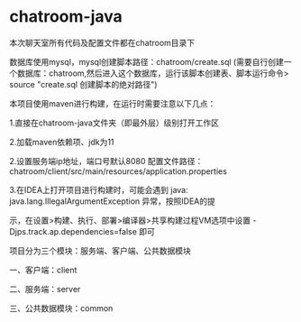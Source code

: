# chatroom-java

本次聊天室所有代码及配置文件都在chatroom目录下

数据库使用mysql，mysql创建脚本路径：chatroom/create.sql (需要自行创建一个数据库：chatroom,然后进入这个数据库，运行该脚本创建表、脚本运行命令> source "create.sql 创建脚本的绝对路径")



本项目使用maven进行构建，在运行时需要注意以下几点：

1.直接在chatroom-java文件夹（即最外层）级别打开工作区

2.加载maven依赖项、jdk为11

2.设置服务端ip地址，端口号默认8080 配置文件路径：chatroom/client/src/main/resources/application.properties

3.在IDEA上打开项目进行构建时，可能会遇到 java: java.lang.IllegalArgumentException 异常，按照IDEA的提

示，在设置>构建、执行、部署>编译器>共享构建过程VM选项中设置  -Djps.track.ap.dependencies=false 即可



项目分为三个模块：服务端、客户端、公共数据模块

一、客户端：client

二、服务端：server

三、公共数据模块：common

